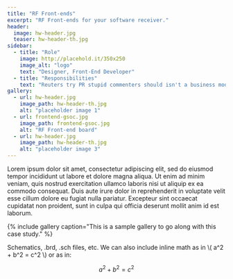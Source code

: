 ```yaml
---
title: "RF Front-ends"
excerpt: "RF Front-ends for your software receiver."
header:
  image: hw-header.jpg
  teaser: hw-header-th.jpg
sidebar:
  - title: "Role"
    image: http://placehold.it/350x250
    image_alt: "logo"
    text: "Designer, Front-End Developer"
  - title: "Responsibilities"
    text: "Reuters try PR stupid commenters should isn't a business model"
gallery:
  - url: hw-header.jpg
    image_path: hw-header-th.jpg
    alt: "placeholder image 1"
  - url: frontend-gsoc.jpg
    image_path: frontend-gsoc.jpg
    alt: "RF Front-end board"
  - url: hw-header.jpg
    image_path: hw-header-th.jpg
    alt: "placeholder image 3"
---
```


Lorem ipsum dolor sit amet, consectetur adipiscing elit, sed do eiusmod tempor incididunt ut labore et dolore magna aliqua. Ut enim ad minim veniam, quis nostrud exercitation ullamco laboris nisi ut aliquip ex ea commodo consequat. Duis aute irure dolor in reprehenderit in voluptate velit esse cillum dolore eu fugiat nulla pariatur. Excepteur sint occaecat cupidatat non proident, sunt in culpa qui officia deserunt mollit anim id est laborum.

{% include gallery caption="This is a sample gallery to go along with this case study." %}

Schematics, .brd, .sch files, etc. We can also include inline math as in \\( a^2 + b^2 = c^2 \\) or as in:

$$a^2 + b^2 = c^2$$
